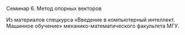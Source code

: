 Семинар 6. Метод опорных векторов

Из материалов спецкурса «Введение в компьютерный интеллект. Машинное обучение» механико-математического факультета МГУ.

